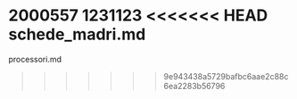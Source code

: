 2000557
1231123
<<<<<<< HEAD
schede_madri.md
=======
processori.md
>>>>>>> 9e943438a5729bafbc6aae2c88c6ea2283b56796
